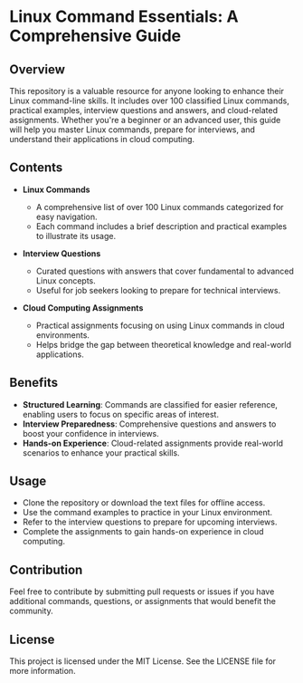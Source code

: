 
# Linux Command Essentials: A Comprehensive Guide

## Overview

This repository is a valuable resource for anyone looking to enhance their Linux command-line skills. It includes over 100 classified Linux commands, practical examples, interview questions and answers, and cloud-related assignments. Whether you're a beginner or an advanced user, this guide will help you master Linux commands, prepare for interviews, and understand their applications in cloud computing.

## Contents

- **Linux Commands**
  - A comprehensive list of over 100 Linux commands categorized for easy navigation.
  - Each command includes a brief description and practical examples to illustrate its usage.

- **Interview Questions**
  - Curated questions with answers that cover fundamental to advanced Linux concepts.
  - Useful for job seekers looking to prepare for technical interviews.

- **Cloud Computing Assignments**
  - Practical assignments focusing on using Linux commands in cloud environments.
  - Helps bridge the gap between theoretical knowledge and real-world applications.

## Benefits

- **Structured Learning**: Commands are classified for easier reference, enabling users to focus on specific areas of interest.
- **Interview Preparedness**: Comprehensive questions and answers to boost your confidence in interviews.
- **Hands-on Experience**: Cloud-related assignments provide real-world scenarios to enhance your practical skills.

## Usage

- Clone the repository or download the text files for offline access.
- Use the command examples to practice in your Linux environment.
- Refer to the interview questions to prepare for upcoming interviews.
- Complete the assignments to gain hands-on experience in cloud computing.

## Contribution

Feel free to contribute by submitting pull requests or issues if you have additional commands, questions, or assignments that would benefit the community.

## License

This project is licensed under the MIT License. See the LICENSE file for more information.
